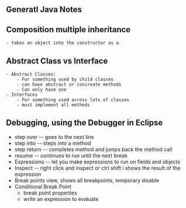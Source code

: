 ## Generatl Java Notes

## Composition multiple inheritance

    - takes an object into the constructor as a 

## Abstract Class vs Interface
    - Abstract Classes:
        - For something used by child classes
        - can have abstract or concreate methods
        - Can only have one
    - Interfaces
        - For something used across lots of classes
        - must implement all methods

## Debugging, using the Debugger in Eclipse
- step over -- goes to the next line
- step into -- steps into a method
- step return -- completes method and jumps back the method call
- resume -- continues to run until the next break
- Expressions -- let you make expressions to run on fields and objects
- Inspect -- right click and inspect or ctrl shift i shows the result of the expression
- Break points view, shows all breakpoints, temporary disable 
- Conditional Break Point
    - break point properties
    - write an expression to evaluate